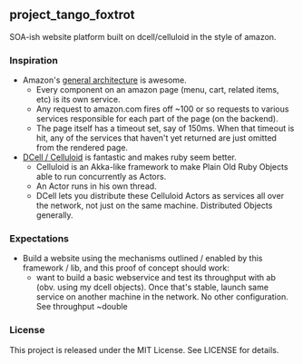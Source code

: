 ## project_tango_foxtrot

SOA-ish website platform built on dcell/celluloid in the style of amazon.

### Inspiration

- Amazon's [general architecture](http://queue.acm.org/detail.cfm?id=1142065) is awesome.
  - Every component on an amazon page (menu, cart, related items, etc) is its
    own service.
  - Any request to amazon.com fires off ~100 or so requests to various services
    responsible for each part of the page (on the backend).
  - The page itself has a timeout set, say of 150ms.  When that timeout is hit,
    any of the services that haven't yet returned are just omitted from the
    rendered page.
- [DCell / Celluloid](http://celluloid.io) is fantastic and makes ruby seem
  better.
  - Celluloid is an Akka-like framework to make Plain Old Ruby Objects able to
    run concurrently as Actors.
  - An Actor runs in his own thread.
  - DCell lets you distribute these Celluloid Actors as services all over the
    network, not just on the same machine.  Distributed Objects generally.

### Expectations

- Build a website using the mechanisms outlined / enabled by this framework / lib, and this proof of concept should work:
  - want to build a basic webservice and test its throughput with ab (obv. using my dcell objects).  Once that's stable, launch same service on another machine in the network.  No other configuration.  See throughput ~double

### License

This project is released under the MIT License.  See LICENSE for details.
